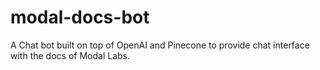 # modal-docs-bot
A Chat bot built on top of OpenAI and Pinecone to provide  chat interface with the docs of Modal Labs.
